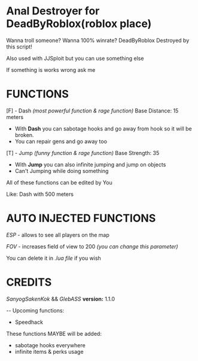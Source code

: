 # Anal Destroyer for DeadByRoblox(roblox place)
Wanna troll someone?
Wanna 100% winrate?
DeadByRoblox Destroyed by this script!

Also used with JJSploit but you can use something else

If something is works wrong ask me


# FUNCTIONS
[F] - Dash *(most powerful function & rage function)*
Base Distance: 15 meters

- With **Dash** you can sabotage hooks and go away from hook so it will be broken.
- You can repair gens and go away too

[T] - Jump *(funny function & rage function)*
Base Strength: 35

- With **Jump** you can also infinite jumping and jump on objects
- Can't Jumping while doing something

All of these functions can be edited by You

Like: Dash with 500 meters


# AUTO INJECTED FUNCTIONS
*ESP* - allows to see all players on the map

*FOV* - increases field of view to 200 *(you can change this parameter)*

You can delete it in *.lua file* if you wish

# CREDITS
*SanyogSakenKok* && *GlebASS*
**version:** 1.1.0

--
Upcoming functions:
- Speedhack

These functions MAYBE will be added:
- sabotage hooks everywhere
- infinite items & perks usage
